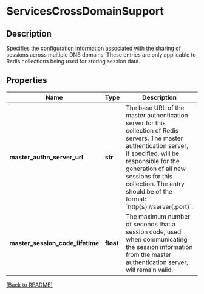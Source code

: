 # ServicesCrossDomainSupport

## Description

Specifies the configuration information associated with the sharing of sessions across multiple DNS domains.
These entries are only applicable to Redis collections being used  for storing session data.


## Properties

Name | Type | Description | Notes
------------ | ------------- | ------------- | -------------
**master\_authn\_server\_url** | **str** | The base URL of the master authentication server for this collection of Redis servers.  The master authentication server, if specified, will be responsible for the generation of all new sessions for this collection.  The entry should be of the format: &#x60;http{s}://server{:port}&#x60;.  | [optional] 
**master\_session\_code\_lifetime** | **float** | The maximum number of seconds that a session code, used when communicating the session information from the master authentication server, will remain valid.  | [optional] [default to 30]

[[Back to README]](../README.md)



